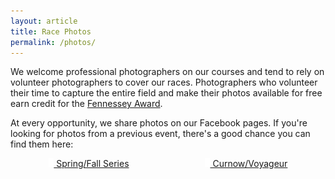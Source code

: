 ```yaml
---
layout: article
title: Race Photos
permalink: /photos/
---
```


We welcome professional photographers on our courses and tend to rely on volunteer photographers to cover our races. Photographers who volunteer their time to capture the entire field and make their photos available for free earn credit for the [Fennessey Award](/fennessey).

At every opportunity, we share photos on our Facebook pages. If you're looking for photos from a previous event, there's a good chance you can find them here:

<div class="container" style="display:flex;padding-bottom:1em;">
  <a href="https://www.facebook.com/runnmtc/" style="margin: 0 auto;" target="blank">
    <div class="button">
      <img src="/assets/icons/social/Facebook-light.svg" style="height:1em;"> Spring/Fall Series
    </div>
  </a>
  <a href="https://www.facebook.com/minnesotavoyageur" style="margin: 0 auto;" target="blank">
    <div class="button">
      <img src="/assets/icons/social/Facebook-light.svg" style="height:1em;"> Curnow/Voyageur
    </div>
  </a>
</div>
